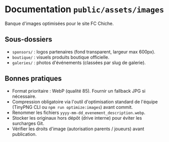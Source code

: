 # Documentation `public/assets/images`

Banque d'images optimisées pour le site FC Chiche.

## Sous-dossiers

- `sponsors/` : logos partenaires (fond transparent, largeur max 600px).
- `boutique/` : visuels produits boutique officielle.
- `galeries/` : photos d'événements (classées par slug de galerie).

## Bonnes pratiques

- Format prioritaire : WebP (qualité 85). Fournir un fallback JPG si nécessaire.
- Compression obligatoire via l'outil d'optimisation standard de l'équipe (TinyPNG CLI ou `npm run optimize:images`) avant commit.
- Renommer les fichiers `yyyy-mm-dd_evenement_description.webp`.
- Stocker les originaux hors dépôt (drive interne) pour éviter les surcharges Git.
- Vérifier les droits d'image (autorisation parents / joueurs) avant publication.
